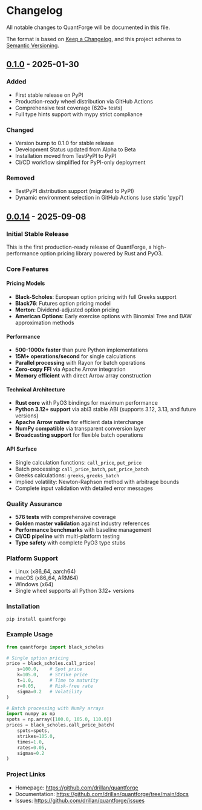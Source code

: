 # Changelog

All notable changes to QuantForge will be documented in this file.

The format is based on [Keep a Changelog](https://keepachangelog.com/en/1.0.0/),
and this project adheres to [Semantic Versioning](https://semver.org/spec/v2.0.0.html).

## [0.1.0] - 2025-01-30

### Added
- First stable release on PyPI
- Production-ready wheel distribution via GitHub Actions
- Comprehensive test coverage (620+ tests)
- Full type hints support with mypy strict compliance

### Changed
- Version bump to 0.1.0 for stable release
- Development Status updated from Alpha to Beta
- Installation moved from TestPyPI to PyPI
- CI/CD workflow simplified for PyPI-only deployment

### Removed
- TestPyPI distribution support (migrated to PyPI)
- Dynamic environment selection in GitHub Actions (use static 'pypi')

## [0.0.14] - 2025-09-08

### Initial Stable Release

This is the first production-ready release of QuantForge, a high-performance option pricing library powered by Rust and PyO3.

### Core Features

#### Pricing Models
- **Black-Scholes**: European option pricing with full Greeks support
- **Black76**: Futures option pricing model
- **Merton**: Dividend-adjusted option pricing
- **American Options**: Early exercise options with Binomial Tree and BAW approximation methods

#### Performance
- **500-1000x faster** than pure Python implementations
- **15M+ operations/second** for single calculations
- **Parallel processing** with Rayon for batch operations
- **Zero-copy FFI** via Apache Arrow integration
- **Memory efficient** with direct Arrow array construction

#### Technical Architecture
- **Rust core** with PyO3 bindings for maximum performance
- **Python 3.12+ support** via abi3 stable ABI (supports 3.12, 3.13, and future versions)
- **Apache Arrow native** for efficient data interchange
- **NumPy compatible** via transparent conversion layer
- **Broadcasting support** for flexible batch operations

#### API Surface
- Single calculation functions: `call_price`, `put_price`
- Batch processing: `call_price_batch`, `put_price_batch`
- Greeks calculations: `greeks`, `greeks_batch`
- Implied volatility: Newton-Raphson method with arbitrage bounds
- Complete input validation with detailed error messages

### Quality Assurance
- **576 tests** with comprehensive coverage
- **Golden master validation** against industry references
- **Performance benchmarks** with baseline management
- **CI/CD pipeline** with multi-platform testing
- **Type safety** with complete PyO3 type stubs

### Platform Support
- Linux (x86_64, aarch64)
- macOS (x86_64, ARM64)
- Windows (x64)
- Single wheel supports all Python 3.12+ versions

### Installation

```bash
pip install quantforge
```

### Example Usage

```python
from quantforge import black_scholes

# Single option pricing
price = black_scholes.call_price(
    s=100.0,    # Spot price
    k=105.0,    # Strike price
    t=1.0,      # Time to maturity
    r=0.05,     # Risk-free rate
    sigma=0.2   # Volatility
)

# Batch processing with NumPy arrays
import numpy as np
spots = np.array([100.0, 105.0, 110.0])
prices = black_scholes.call_price_batch(
    spots=spots,
    strikes=105.0,
    times=1.0,
    rates=0.05,
    sigmas=0.2
)
```

### Project Links
- Homepage: https://github.com/drillan/quantforge
- Documentation: https://github.com/drillan/quantforge/tree/main/docs
- Issues: https://github.com/drillan/quantforge/issues

[0.1.0]: https://github.com/drillan/quantforge/releases/tag/v0.1.0
[0.0.14]: https://github.com/drillan/quantforge/releases/tag/v0.0.14